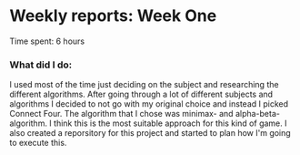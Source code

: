 # Weekly reports: Week One

Time spent: 6 hours

### What did I do:

I used most of the time just deciding on the subject and researching the different algorithms. After going through a lot of different subjects and algorithms I decided to not go with my original choice and instead I picked Connect Four. The algorithm that I chose was minimax- and alpha-beta-algorithm. I think this is the most suitable approach for this kind of game. I also created a reporsitory for this project and started to plan how I'm going to execute this.


